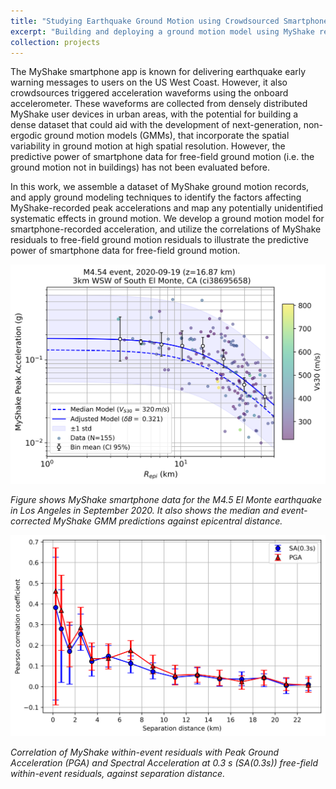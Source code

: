 ```yaml
---
title: "Studying Earthquake Ground Motion using Crowdsourced Smartphone Records"
excerpt: "Building and deploying a ground motion model using MyShake records <br/><img src='/images/myshake_gmm_event_plot.png'>"
collection: projects
---
```


The MyShake smartphone app is known for delivering earthquake early warning messages to users on the US West Coast. However, it also crowdsources triggered acceleration waveforms using the onboard accelerometer. These waveforms are collected from densely distributed MyShake user devices in urban areas, with the potential for building a dense dataset that could aid with the development of next-generation, non-ergodic ground motion models (GMMs), that incorporate the spatial variability in ground motion at high spatial resolution. However, the predictive power of smartphone data for free-field ground motion (i.e. the ground motion not in buildings) has not been evaluated before.

In this work, we assemble a dataset of MyShake ground motion records, and apply ground modeling techniques to identify the factors affecting MyShake-recorded peak accelerations and map any potentially unidentified systematic effects in ground motion. We develop a ground motion model for smartphone-recorded acceleration, and utilize the correlations of MyShake residuals to free-field ground motion residuals to illustrate the predictive power of smartphone data for free-field ground motion.

![MyShake data and GMM prediction for the M4.5 El Monte earthquake](/images/myshake_gmm_event_plot.png)

*Figure shows MyShake smartphone data for the M4.5 El Monte earthquake in Los Angeles in September 2020. It also shows the median and event-corrected MyShake GMM predictions against epicentral distance.*

![MyShake and free-field within-event residual correlation](/images/free_field_vs_myshake_within_ev_resids_aggregated_pearsonr.png)

*Correlation of MyShake within-event residuals with Peak Ground Acceleration (PGA) and Spectral Acceleration at 0.3 s (SA(0.3s)) free-field within-event residuals, against separation distance.*
